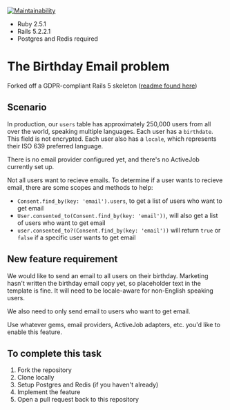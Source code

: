 [![Maintainability](https://api.codeclimate.com/v1/badges/42ada200dc7fa826a16f/maintainability)](https://codeclimate.com/github/FourSee/rails5_skeleton/maintainability)

* Ruby 2.5.1
* Rails 5.2.2.1
* Postgres and Redis required

# The Birthday Email problem

Forked off a GDPR-compliant Rails 5 skeleton ([readme found here](https://github.com/FourSee/rails5_skeleton))

## Scenario

In production, our `users` table has approximately 250,000 users from all over the world, speaking multiple languages. Each user has a `birthdate`. This field is not encrypted. Each user also has a `locale`, which represents their ISO 639 preferred language.

There is no email provider configured yet, and there's no ActiveJob currently set up.

Not all users want to recieve emails. To determine if a user wants to recieve email, there are some scopes and methods to help:

* `Consent.find_by(key: 'email').users`, to get a list of users who want to get email
* `User.consented_to(Consent.find_by(key: 'email'))`, will also get a list of users who want to get email
* `user.consented_to?(Consent.find_by(key: 'email'))` will return `true` or `false` if a specific user wants to get email

## New feature requirement

We would like to send an email to all users on their birthday. Marketing hasn't written the birthday email copy yet, so placeholder text in the template is fine. It will need to be locale-aware for non-English speaking users.

We also need to only send email to users who want to get email.

Use whatever gems, email providers, ActiveJob adapters, etc. you'd like to enable this feature.

## To complete this task

1. Fork the repository
1. Clone locally
1. Setup Postgres and Redis (if you haven't already)
1. Implement the feature
1. Open a pull request back to this repository

